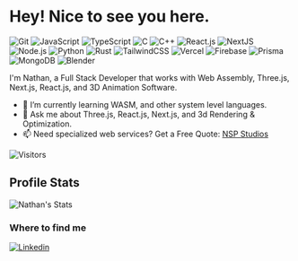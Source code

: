 <h1>Hey! Nice to see you here. </h1>

![Git](https://img.shields.io/badge/Git-2D3748?style=flat-square&logo=git)
![JavaScript](https://img.shields.io/badge/JavaScript-F7DF1E?style=flat-square&logo=javascript&logoColor=black)
![TypeScript](https://img.shields.io/badge/TypeScript-007ACC?style=flat-square&logo=typescript&logoColor=white)
![C](https://img.shields.io/badge/C-00599C?style=flat-square&logo=c&logoColor=white)
![C++](https://img.shields.io/badge/C%2B%2B-00599C?style=flat-square&logo=c%2B%2B&logoColor=white)
![React.js](https://img.shields.io/badge/React.js-0081CB?style=flat-square&logo=react&logoColor=61DAFB)
![NextJS](https://img.shields.io/badge/Next.js-000000?style=flat-square&logo=Nextdotjs&logoColor=white)
![Node.js](https://img.shields.io/badge/Node.js-43853D?style=flat-square&logo=node.js&logoColor=white)
![Python](https://img.shields.io/badge/Python-3776AB?style=flat-square&logo=python&logoColor=white)
![Rust](https://img.shields.io/badge/Rust-000000?style=flat-square&logo=rust)
![TailwindCSS](https://img.shields.io/badge/Tailwind_CSS-38B2AC?style=flat-square&logo=tailwind-css&logoColor=white)
![Vercel](https://img.shields.io/badge/Vercel-2D3748?style=flat-square&logo=vercel)
![Firebase](https://img.shields.io/badge/Firebase-FFCA28?style=flat-square&logo=data:image/svg%2bxml;base64,PHN2ZyByb2xlPSJpbWciIHZpZXdCb3g9IjAgMCAyNCAyNCIgeG1sbnM9Imh0dHA6Ly93d3cudzMub3JnLzIwMDAvc3ZnIj48dGl0bGU+RmlyZWJhc2U8L3RpdGxlPjxwYXRoIGQ9Ik0zLjg5IDE1LjY3Mkw2LjI1NS40NjFBLjU0Mi41NDIgMCAwMTcuMjcuMjg4bDIuNTQzIDQuNzcxem0xNi43OTQgMy42OTJsLTIuMjUtMTRhLjU0LjU0IDAgMDAtLjkxOS0uMjk1TDMuMzE2IDE5LjM2NWw3Ljg1NiA0LjQyN2ExLjYyMSAxLjYyMSAwIDAwMS41ODggMHpNMTQuMyA3LjE0N2wtMS44Mi0zLjQ4MmEuNTQyLjU0MiAwIDAwLS45NiAwTDMuNTMgMTcuOTg0eiIvPjwvc3ZnPg==)
![Prisma](https://img.shields.io/badge/Prisma-2D3748?style=flat-square&logo=prisma)
![MongoDB](https://img.shields.io/badge/MongoDB-2D3748?style=flat-square&logo=mongodb)
![Blender](https://img.shields.io/badge/Blender-E87D0D?style=flat-square&logo=blender&logoColor=white)

I'm Nathan, a Full Stack Developer that works with Web Assembly, Three.js, Next.js, React.js, and 3D Animation Software.

- 🌱 I’m currently learning WASM, and other system level languages.
- 💬 Ask me about Three.js, React.js, Next.js, and 3d Rendering & Optimization.
- 📫 Need specialized web services? Get a Free Quote: [NSP Studios](http://nathanpotter.tech)

![Visitors](https://komarev.com/ghpvc/?username=nathanpotter17&color=green)

## Profile Stats

![Nathan's Stats](http://github-profile-summary-cards.vercel.app/api/cards/stats?username=nathanpotter17&theme=github)

### Where to find me
[![Linkedin](https://img.shields.io/badge/LinkedIn-0077B5?style=flat-square&logo=linkedin&logoColor=white)](https://www.linkedin.com/in/nathan-potter-1/)
